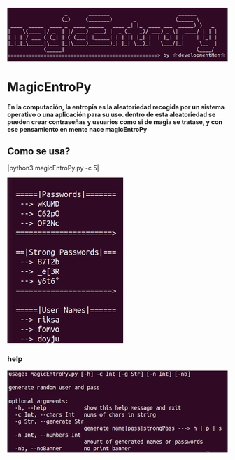 ![magicEntroPy](img/baner.png)

# MagicEntroPy

#### En la computación, la entropía es la aleatoriedad recogida por un sistema operativo o una aplicación para su uso. dentro de esta aleatoriedad se pueden crear contraseñas y usuarios como si de magia se tratase, y con ese pensamiento en mente nace magicEntroPy

## Como se usa?

|python3 magicEntroPy.py -c 5|

![magic EntroPy](img/comoUsar.png)

### help

![help magicEntroPy](img/help.png)
